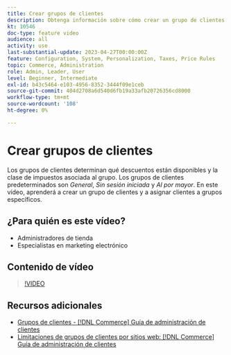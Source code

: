 ```yaml
---
title: Crear grupos de clientes
description: Obtenga información sobre cómo crear un grupo de clientes y cómo asignar clientes a grupos específicos, que determinan los descuentos disponibles y la clase de impuestos asociada.
kt: 10546
doc-type: feature video
audience: all
activity: use
last-substantial-update: 2023-04-27T00:00:00Z
feature: Configuration, System, Personalization, Taxes, Price Rules
topic: Commerce, Administration
role: Admin, Leader, User
level: Beginner, Intermediate
exl-id: b43c5464-e103-4956-8352-3444f09e1ceb
source-git-commit: 404d2708a6d540d6fb19a33afb20726356cd8000
workflow-type: tm+mt
source-wordcount: '108'
ht-degree: 0%

---
```


# Crear grupos de clientes

Los grupos de clientes determinan qué descuentos están disponibles y la clase de impuestos asociada al grupo. Los grupos de clientes predeterminados son _General_, _Sin sesión iniciada_ y _Al por mayor_. En este vídeo, aprenderá a crear un grupo de clientes y a asignar clientes a grupos específicos.

## ¿Para quién es este vídeo?

- Administradores de tienda
- Especialistas en marketing electrónico

## Contenido de vídeo

>[!VIDEO](https://video.tv.adobe.com/v/343660?quality=12&learn=on)

## Recursos adicionales

- [Grupos de clientes - [!DNL Commerce] Guía de administración de clientes](https://experienceleague.adobe.com/docs/commerce-admin/customers/customers-menu/customer-groups.html?lang=es)
- [Limitaciones de grupos de clientes por sitios web: [!DNL Commerce] Guía de administración de clientes](https://developer.adobe.com/commerce/php/development/components/indexing/optimization/#customer-group-limitations-by-websites)

